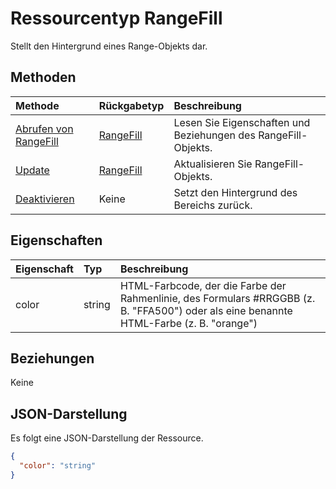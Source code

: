 # <a name="rangefill-resource-type"></a>Ressourcentyp RangeFill

Stellt den Hintergrund eines Range-Objekts dar.


## <a name="methods"></a>Methoden

| Methode           | Rückgabetyp    |Beschreibung|
|:---------------|:--------|:----------|
|[Abrufen von RangeFill](../api/rangefill_get.md) | [RangeFill](rangefill.md) |Lesen Sie Eigenschaften und Beziehungen des RangeFill-Objekts.|
|[Update](../api/rangefill_update.md) | [RangeFill](rangefill.md)   |Aktualisieren Sie RangeFill-Objekts. |
|[Deaktivieren](../api/rangefill_clear.md)|Keine|Setzt den Hintergrund des Bereichs zurück.|

## <a name="properties"></a>Eigenschaften
| Eigenschaft     | Typ   |Beschreibung|
|:---------------|:--------|:----------|
|color|string|HTML-Farbcode, der die Farbe der Rahmenlinie, des Formulars #RRGGBB (z. B. "FFA500") oder als eine benannte HTML-Farbe (z. B. "orange")|

## <a name="relationships"></a>Beziehungen
Keine


## <a name="json-representation"></a>JSON-Darstellung

Es folgt eine JSON-Darstellung der Ressource.

<!-- {
  "blockType": "resource",
  "optionalProperties": [

  ],
  "@odata.type": "microsoft.graph.rangeFill"
}-->

```json
{
  "color": "string"
}

```

<!-- uuid: 8fcb5dbc-d5aa-4681-8e31-b001d5168d79
2015-10-25 14:57:30 UTC -->
<!-- {
  "type": "#page.annotation",
  "description": "RangeFill resource",
  "keywords": "",
  "section": "documentation",
  "tocPath": ""
}-->